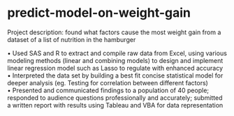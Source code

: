 # predict-model-on-weight-gain
Project description: found what factors cause the most weight gain from a dataset of a list of nutrition in the hamburger 

• Used SAS and R to extract and compile raw data from Excel, using various modeling methods (linear and combining models) 
to design and implement linear regression model such as Lasso to regulate with enhanced accuracy  
• Interpreted the data set by building a best fit concise statistical model for deeper analysis (eg. Testing for correlation between 
different factors)  
• Presented and communicated findings to a population of 40 people; responded to audience questions professionally and 
accurately; submitted a written report with results using Tableau and VBA for data representation  
